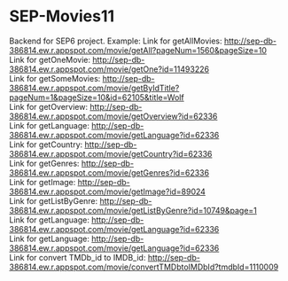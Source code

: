 # SEP-Movies11
Backend for SEP6 project.
Example:
Link for getAllMovies: http://sep-db-386814.ew.r.appspot.com/movie/getAll?pageNum=1560&pageSize=10  
Link for getOneMovie: http://sep-db-386814.ew.r.appspot.com/movie/getOne?id=11493226  
Link for getSomeMovies: http://sep-db-386814.ew.r.appspot.com/movie/getByIdTitle?pageNum=1&pageSize=10&id=62105&title=Wolf  
Link for getOverview: http://sep-db-386814.ew.r.appspot.com/movie/getOverview?id=62336  
Link for getLanguage: http://sep-db-386814.ew.r.appspot.com/movie/getLanguage?id=62336  
Link for getCountry: http://sep-db-386814.ew.r.appspot.com/movie/getCountry?id=62336  
Link for getGenres: http://sep-db-386814.ew.r.appspot.com/movie/getGenres?id=62336  
Link for getImage: http://sep-db-386814.ew.r.appspot.com/movie/getImage?id=89024  
Link for getListByGenre: http://sep-db-386814.ew.r.appspot.com/movie/getListByGenre?id=10749&page=1  
Link for getLanguage: http://sep-db-386814.ew.r.appspot.com/movie/getLanguage?id=62336  
Link for getLanguage: http://sep-db-386814.ew.r.appspot.com/movie/getLanguage?id=62336  
Link for convert TMDb_id to IMDB_id: http://sep-db-386814.ew.r.appspot.com/movie/convertTMDbtoIMDbId?tmdbId=1110009  
